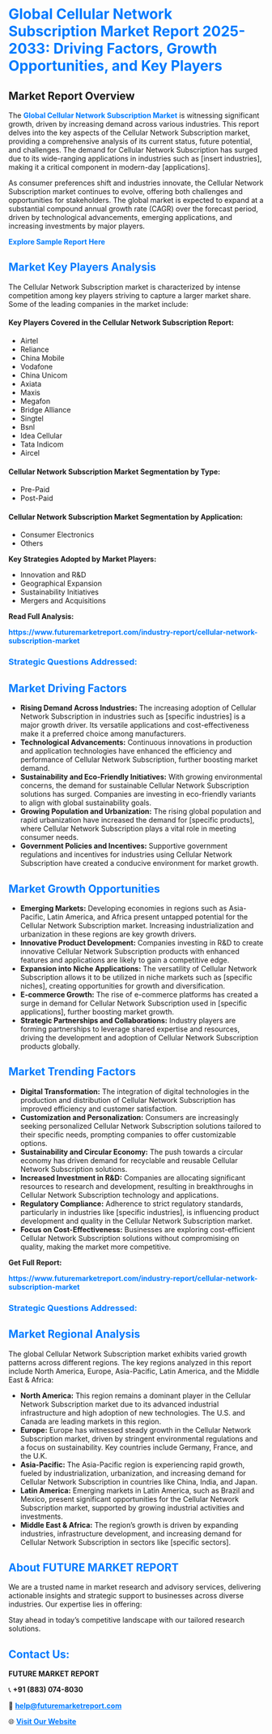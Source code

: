 <h1 style="color: #007BFF;">Global Cellular Network Subscription Market Report 2025-2033: Driving Factors, Growth Opportunities, and Key Players</h1>

<section id="overview">
<h2>Market Report Overview</h2>
<p>The <a href="https://www.futuremarketreport.com/industry-report/cellular-network-subscription-market" style="color: #007BFF; text-decoration: none;"><strong>Global Cellular Network Subscription Market</strong></a> is witnessing significant growth, driven by increasing demand across various industries. This report delves into the key aspects of the Cellular Network Subscription market, providing a comprehensive analysis of its current status, future potential, and challenges. The demand for Cellular Network Subscription has surged due to its wide-ranging applications in industries such as [insert industries], making it a critical component in modern-day [applications].</p>
<p>As consumer preferences shift and industries innovate, the Cellular Network Subscription market continues to evolve, offering both challenges and opportunities for stakeholders. The global market is expected to expand at a substantial compound annual growth rate (CAGR) over the forecast period, driven by technological advancements, emerging applications, and increasing investments by major players.</p>
</section>

<section id="overview">
<p><a href="https://www.futuremarketreport.com/request-sample/reportId=97651" style="color: #007BFF; text-decoration: none;"><strong>Explore Sample Report Here</strong></a></p>
</section>

<section id="key-players">
<h2 style="color: #007BFF;">Market Key Players Analysis</h2>
<p>The Cellular Network Subscription market is characterized by intense competition among key players striving to capture a larger market share. Some of the leading companies in the market include:</p>
<h4>Key Players Covered in the Cellular Network Subscription Report:</h4>
<ul><li>Airtel</li><li>Reliance</li><li>China Mobile</li><li>Vodafone</li><li>China Unicom</li><li>Axiata</li><li>Maxis</li><li>Megafon</li><li>Bridge Alliance</li><li>Singtel</li><li>Bsnl</li><li>Idea Cellular</li><li>Tata Indicom</li><li>Aircel</li></ul>
<h4>Cellular Network Subscription Market Segmentation by Type:</h4>
<ul><li>Pre-Paid</li><li>Post-Paid</li></ul>

<h4>Cellular Network Subscription Market Segmentation by Application:</h4>
<ul><li>Consumer Electronics</li><li>Others</li></ul>
<p><strong>Key Strategies Adopted by Market Players:</strong></p>
<ul>
<li>Innovation and R&D</li>
<li>Geographical Expansion</li>
<li>Sustainability Initiatives</li>
<li>Mergers and Acquisitions</li>
</ul>
</section>

<section>
<p><strong>Read Full Analysis: </strong></p><a href="https://www.futuremarketreport.com/industry-report/cellular-network-subscription-market" style="color: #007BFF; text-decoration: none;"><strong>https://www.futuremarketreport.com/industry-report/cellular-network-subscription-market</strong></a>
<h3 style="color: #007BFF;">Strategic Questions Addressed:</h3>
</section>

<section id="driving-factors">
<h2 style="color: #007BFF;">Market Driving Factors</h2>
<ul>
<li><strong>Rising Demand Across Industries:</strong> The increasing adoption of Cellular Network Subscription in industries such as [specific industries] is a major growth driver. Its versatile applications and cost-effectiveness make it a preferred choice among manufacturers.</li>
<li><strong>Technological Advancements:</strong> Continuous innovations in production and application technologies have enhanced the efficiency and performance of Cellular Network Subscription, further boosting market demand.</li>
<li><strong>Sustainability and Eco-Friendly Initiatives:</strong> With growing environmental concerns, the demand for sustainable Cellular Network Subscription solutions has surged. Companies are investing in eco-friendly variants to align with global sustainability goals.</li>
<li><strong>Growing Population and Urbanization:</strong> The rising global population and rapid urbanization have increased the demand for [specific products], where Cellular Network Subscription plays a vital role in meeting consumer needs.</li>
<li><strong>Government Policies and Incentives:</strong> Supportive government regulations and incentives for industries using Cellular Network Subscription have created a conducive environment for market growth.</li>
</ul>
</section>

<section id="growth-opportunities">
<h2 style="color: #007BFF;">Market Growth Opportunities</h2>
<ul>
<li><strong>Emerging Markets:</strong> Developing economies in regions such as Asia-Pacific, Latin America, and Africa present untapped potential for the Cellular Network Subscription market. Increasing industrialization and urbanization in these regions are key growth drivers.</li>
<li><strong>Innovative Product Development:</strong> Companies investing in R&D to create innovative Cellular Network Subscription products with enhanced features and applications are likely to gain a competitive edge.</li>
<li><strong>Expansion into Niche Applications:</strong> The versatility of Cellular Network Subscription allows it to be utilized in niche markets such as [specific niches], creating opportunities for growth and diversification.</li>
<li><strong>E-commerce Growth:</strong> The rise of e-commerce platforms has created a surge in demand for Cellular Network Subscription used in [specific applications], further boosting market growth.</li>
<li><strong>Strategic Partnerships and Collaborations:</strong> Industry players are forming partnerships to leverage shared expertise and resources, driving the development and adoption of Cellular Network Subscription products globally.</li>
</ul>
</section>

<section id="trending-factors">
<h2 style="color: #007BFF;">Market Trending Factors</h2>
<ul>
<li><strong>Digital Transformation:</strong> The integration of digital technologies in the production and distribution of Cellular Network Subscription has improved efficiency and customer satisfaction.</li>
<li><strong>Customization and Personalization:</strong> Consumers are increasingly seeking personalized Cellular Network Subscription solutions tailored to their specific needs, prompting companies to offer customizable options.</li>
<li><strong>Sustainability and Circular Economy:</strong> The push towards a circular economy has driven demand for recyclable and reusable Cellular Network Subscription solutions.</li>
<li><strong>Increased Investment in R&D:</strong> Companies are allocating significant resources to research and development, resulting in breakthroughs in Cellular Network Subscription technology and applications.</li>
<li><strong>Regulatory Compliance:</strong> Adherence to strict regulatory standards, particularly in industries like [specific industries], is influencing product development and quality in the Cellular Network Subscription market.</li>
<li><strong>Focus on Cost-Effectiveness:</strong> Businesses are exploring cost-efficient Cellular Network Subscription solutions without compromising on quality, making the market more competitive.</li>
</ul>
</section>

<section>
<p><strong>Get Full Report: </strong></p><a href="https://www.futuremarketreport.com/industry-report/cellular-network-subscription-market" style="color: #007BFF; text-decoration: none;"><strong>https://www.futuremarketreport.com/industry-report/cellular-network-subscription-market</strong></a>
<h3 style="color: #007BFF;">Strategic Questions Addressed:</h3>
</section>


<section id="regional-analysis">
<h2 style="color: #007BFF;">Market Regional Analysis</h2>
<p>The global Cellular Network Subscription market exhibits varied growth patterns across different regions. The key regions analyzed in this report include North America, Europe, Asia-Pacific, Latin America, and the Middle East & Africa:</p>
<ul>
<li><strong>North America:</strong> This region remains a dominant player in the Cellular Network Subscription market due to its advanced industrial infrastructure and high adoption of new technologies. The U.S. and Canada are leading markets in this region.</li>
<li><strong>Europe:</strong> Europe has witnessed steady growth in the Cellular Network Subscription market, driven by stringent environmental regulations and a focus on sustainability. Key countries include Germany, France, and the U.K.</li>
<li><strong>Asia-Pacific:</strong> The Asia-Pacific region is experiencing rapid growth, fueled by industrialization, urbanization, and increasing demand for Cellular Network Subscription in countries like China, India, and Japan.</li>
<li><strong>Latin America:</strong> Emerging markets in Latin America, such as Brazil and Mexico, present significant opportunities for the Cellular Network Subscription market, supported by growing industrial activities and investments.</li>
<li><strong>Middle East & Africa:</strong> The region’s growth is driven by expanding industries, infrastructure development, and increasing demand for Cellular Network Subscription in sectors like [specific sectors].</li>
</ul>
</section>

<footer>
<h2 style="color: #007BFF;">About FUTURE MARKET REPORT</h2>
<p>We are a trusted name in market research and advisory services, delivering actionable insights and strategic support to businesses across diverse industries. Our expertise lies in offering:</p>

<p>Stay ahead in today’s competitive landscape with our tailored research solutions.</p>

<h2 style="color: #007BFF;">Contact Us:</h2>
<p><strong>FUTURE MARKET REPORT</strong></p>
<p>📞 <strong>+91 (883) 074-8030</strong></p>
<p>📧 <strong><a href="mailto:help@futuremarketreport.com" style="color: #007BFF;">help@futuremarketreport.com</a></strong></p>
<p>🌐 <strong><a href="https://www.futuremarketreport.com/" style="color: #007BFF;">Visit Our Website</a></strong></p>
</footer>